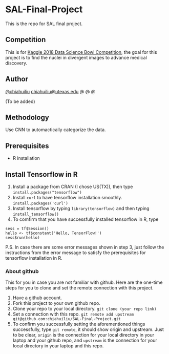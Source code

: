 # SAL-Final-Project
This is the repo for SAL final project.

## Competition
This is for [Kaggle 2018 Data Science Bowl Competition](https://www.kaggle.com/c/data-science-bowl-2018), the goal for this project is to find the nuclei in divergent images to advance medical discovery.

## Author
[@chiahuiliu](https://github.com/chiahuiliu) [chiahuiliu@utexas.edu](chiahuiliu@utexas.edu)
@
@
@

(To be added)

## Methodology
Use CNN to automactically categorize the data.

## Prerequisites
- R installation


## Install Tensorflow in R
1. Install a package from CRAN (I chose US(TX)), then type `install.packages("tensorflow")`
2. Install `curl` to have tensorflow installation smoothly. `install.packages('curl')`
3. Install tensorflow by typing  `library(tensorflow)` and then typing `install_tensorflow()`
4. To comfirm that you have successfully installed tensorflow in R, type 
```
sess = tf$Session()
hello <- tf$constant('Hello, TensorFlow!')
sess$run(hello)
```
P.S. In case there are some error messages shown in step 3, just follow the instructions from the error message to satisfy the prerequisites for tensorflow installation in R.

### About github
This for you in case you are not familiar with github.
Here are the one-time steps for you to clone and set the remote connection with this project.
1. Have a github account.
2. Fork this project to your own github repo.
3. Clone your repo to your local directory. `git clone (your repo link)`
4. Set a connection with this repo. `git remote add upstream git@github.com:chiahuiliu/SAL-Final-Project.git`
5. To confirm you successfully setting the aforementioned things successfully, type `git remote`, it should show origin and upstream.
Just to be clear, `origin` is the connection for your local directory in your laptop and your github repo, and `upstream` is the connection for your local directory in your laptop and this repo.
